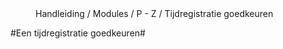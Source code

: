 <properties>
	<page>
		<title>Tijdregistratie</title>
	</page>
	<menu>
		<position>Handleiding / Modules / P - Z / Tijdregistratie goedkeuren</position>  
		<title>Introductie</title>
	</menu>
</properties>

#Een tijdregistratie goedkeuren#
<description>
